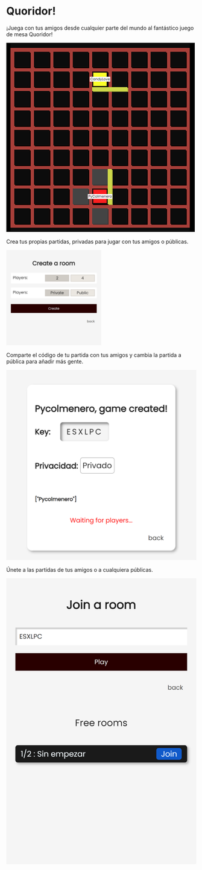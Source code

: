 # Quoridor!

¡Juega con tus amigos desde cualquier parte del mundo al fantástico juego de mesa Quoridor!

![Alt text](./readme/game.jpg)


Crea tus propias partidas, privadas para jugar con tus amigos o públicas.

<img src="./readme/create.png" width="50%">


Comparte el código de tu partida con tus amigos y cambia la partida a pública para añadir más gente.

![Created game](./readme/created.png)


Únete a las partidas de tus amigos o a cualquiera públicas.

![Join game](./readme/join.png)


